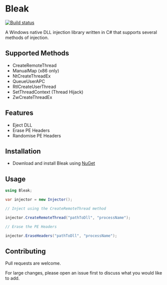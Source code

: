 # Bleak 

[![Build status](https://ci.appveyor.com/api/projects/status/t66asll5upc51rxg?svg=true)](https://ci.appveyor.com/project/Akaion/bleak)

A Windows native DLL injection library written in C# that supports several methods of injection.

## Supported Methods

* CreateRemoteThread
* ManualMap (x86 only)
* NtCreateThreadEx
* QueueUserAPC
* RtlCreateUserThread
* SetThreadContext (Thread Hijack)
* ZwCreateThreadEx

## Features

* Eject DLL
* Erase PE Headers
* Randomise PE Headers

## Installation

* Download and install Bleak using [NuGet](https://www.nuget.org/packages/Bleak)

## Usage

```csharp
using Bleak;

var injector = new Injector();

// Inject using the CreateRemoteThread method

injector.CreateRemoteThread("pathToDll", "processName");

// Erase the PE Headers

injector.EraseHeaders("pathToDll", "processName");
```

## Contributing
Pull requests are welcome. 

For large changes, please open an issue first to discuss what you would like to add.
